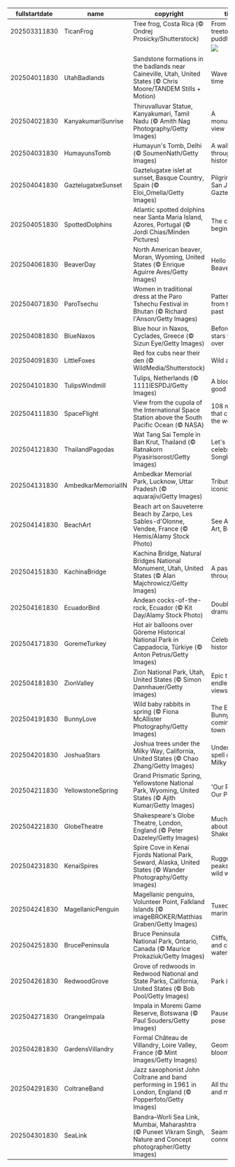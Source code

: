 |fullstartdate|name|copyright|title|image|
|--|--|--|--|--|
202503311830|TicanFrog|Tree frog, Costa Rica (© Ondrej Prosicky/Shutterstock)|From treetops to puddles|![](/en-IN/2025/04/202503311830TicanFrog.jpg)|
||||![](/en-IN/2025/04/.jpg)|
202504011830|UtahBadlands|Sandstone formations in the badlands near Caineville, Utah, United States (© Chris Moore/TANDEM Stills + Motion)|Waves of time|![](/en-IN/2025/04/202504011830UtahBadlands.jpg)|
202504021830|KanyakumariSunrise|Thiruvalluvar Statue, Kanyakumari, Tamil Nadu (© Amith Nag Photography/Getty Images)|A monumental view|![](/en-IN/2025/04/202504021830KanyakumariSunrise.jpg)|
202504031830|HumayunsTomb|Humayun's Tomb, Delhi (© SoumenNath/Getty Images)|A walk through history|![](/en-IN/2025/04/202504031830HumayunsTomb.jpg)|
202504041830|GaztelugatxeSunset|Gaztelugatxe islet at sunset, Basque Country, Spain (© Eloi_Omella/Getty Images)|Pilgrimage to San Juan de Gaztelugatxe|![](/en-IN/2025/04/202504041830GaztelugatxeSunset.jpg)|
202504051830|SpottedDolphins|Atlantic spotted dolphins near Santa Maria Island, Azores, Portugal (© Jordi Chias/Minden Pictures)|The chase begins!|![](/en-IN/2025/04/202504051830SpottedDolphins.jpg)|
202504061830|BeaverDay|North American beaver, Moran, Wyoming, United States (© Enrique Aguirre Aves/Getty Images)|Hello Mr. Beaver!|![](/en-IN/2025/04/202504061830BeaverDay.jpg)|
202504071830|ParoTsechu|Women in traditional dress at the Paro Tshechu Festival in Bhutan (© Richard I'Anson/Getty Images)|Patterns from the past|![](/en-IN/2025/04/202504071830ParoTsechu.jpg)|
202504081830|BlueNaxos|Blue hour in Naxos, Cyclades, Greece (© Sizun Eye/Getty Images)|Before the stars take over|![](/en-IN/2025/04/202504081830BlueNaxos.jpg)|
202504091830|LittleFoxes|Red fox cubs near their den (© WildMedia/Shutterstock)|Wild at heart|![](/en-IN/2025/04/202504091830LittleFoxes.jpg)|
202504101830|TulipsWindmill|Tulips, Netherlands (© 1111IESPDJ/Getty Images)|A blooming good time|![](/en-IN/2025/04/202504101830TulipsWindmill.jpg)|
202504111830|SpaceFlight|View from the cupola of the International Space Station above the South Pacific Ocean (© NASA)|108 minutes that changed the world|![](/en-IN/2025/04/202504111830SpaceFlight.jpg)|
202504121830|ThailandPagodas|Wat Tang Sai Temple in Ban Krut, Thailand (© Ratnakorn Piyasirisorost/Getty Images)|Let's celebrate Songkran!|![](/en-IN/2025/04/202504121830ThailandPagodas.jpg)|
202504131830|AmbedkarMemorialIN|Ambedkar Memorial Park, Lucknow, Uttar Pradesh (© aquarajiv/Getty Images)|Tribute to an iconic leader|![](/en-IN/2025/04/202504131830AmbedkarMemorialIN.jpg)|
202504141830|BeachArt|Beach art on Sauveterre Beach by Zarpo, Les Sables-d'Olonne, Vendee, France (© Hemis/Alamy Stock Photo)|See Art, Do Art, Be Art|![](/en-IN/2025/04/202504141830BeachArt.jpg)|
202504151830|KachinaBridge|Kachina Bridge, Natural Bridges National Monument, Utah, United States (© Alan Majchrowicz/Getty Images)|A passage through time|![](/en-IN/2025/04/202504151830KachinaBridge.jpg)|
202504161830|EcuadorBird|Andean cocks-of-the-rock, Ecuador (© Kit Day/Alamy Stock Photo)|Double the drama|![](/en-IN/2025/04/202504161830EcuadorBird.jpg)|
202504171830|GoremeTurkey|Hot air balloons over Göreme Historical National Park in Cappadocia, Türkiye (© Anton Petrus/Getty Images)|Celebrating history|![](/en-IN/2025/04/202504171830GoremeTurkey.jpg)|
202504181830|ZionValley|Zion National Park, Utah, United States (© Simon Dannhauer/Getty Images)|Epic trails, endless views|![](/en-IN/2025/04/202504181830ZionValley.jpg)|
202504191830|BunnyLove|Wild baby rabbits in spring (© Fiona McAllister Photography/Getty Images)|The Easter Bunny is coming to town|![](/en-IN/2025/04/202504191830BunnyLove.jpg)|
202504201830|JoshuaStars|Joshua trees under the Milky Way, California, United States (© Chao Zhang/Getty Images)|Under the spell of the Milky Way|![](/en-IN/2025/04/202504201830JoshuaStars.jpg)|
202504211830|YellowstoneSpring|Grand Prismatic Spring, Yellowstone National Park, Wyoming, United States (© Ajith Kumar/Getty Images)|'Our Power, Our Planet'|![](/en-IN/2025/04/202504211830YellowstoneSpring.jpg)|
202504221830|GlobeTheatre|Shakespeare's Globe Theatre, London, England (© Peter Dazeley/Getty Images)|Much ado about Shakespeare|![](/en-IN/2025/04/202504221830GlobeTheatre.jpg)|
202504231830|KenaiSpires|Spire Cove in Kenai Fjords National Park, Seward, Alaska, United States (© Wander Photography/Getty Images)|Rugged peaks and wild waters|![](/en-IN/2025/04/202504231830KenaiSpires.jpg)|
202504241830|MagellanicPenguin|Magellanic penguins, Volunteer Point, Falkland Islands (© imageBROKER/Matthias Graben/Getty Images)|Tuxedoed mariners|![](/en-IN/2025/04/202504241830MagellanicPenguin.jpg)|
202504251830|BrucePeninsula|Bruce Peninsula National Park, Ontario, Canada (© Maurice Prokaziuk/Getty Images)|Cliffs, caves and clear waters|![](/en-IN/2025/04/202504251830BrucePeninsula.jpg)|
202504261830|RedwoodGrove|Grove of redwoods in Redwood National and State Parks, California, United States (© Bob Pool/Getty Images)|Park it here|![](/en-IN/2025/04/202504261830RedwoodGrove.jpg)|
202504271830|OrangeImpala|Impala in Moremi Game Reserve, Botswana (© Paul Souders/Getty Images)|Pause and pose|![](/en-IN/2025/04/202504271830OrangeImpala.jpg)|
202504281830|GardensVillandry|Formal Château de Villandry, Loire Valley, France (© Mint Images/Getty Images)|Geometry in bloom|![](/en-IN/2025/04/202504281830GardensVillandry.jpg)|
202504291830|ColtraneBand|Jazz saxophonist John Coltrane and band performing in 1961 in London, England (© Popperfoto/Getty Images)|All that jazz and more|![](/en-IN/2025/04/202504291830ColtraneBand.jpg)|
202504301830|SeaLink|Bandra–Worli Sea Link, Mumbai, Maharashtra (© Puneet Vikram Singh, Nature and Concept photographer/Getty Images)|Seamlessly connected|![](/en-IN/2025/04/202504301830SeaLink.jpg)|
